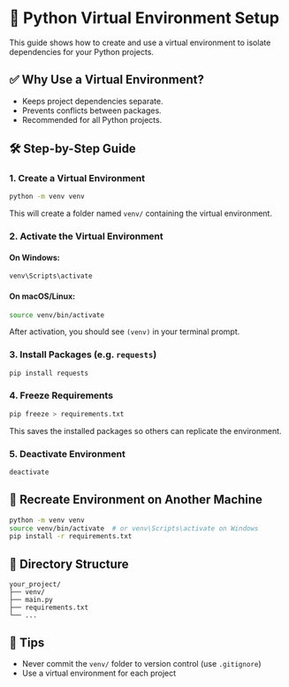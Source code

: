 # 🐍 Python Virtual Environment Setup

This guide shows how to create and use a virtual environment to isolate dependencies for your Python projects.

## ✅ Why Use a Virtual Environment?

- Keeps project dependencies separate.
- Prevents conflicts between packages.
- Recommended for all Python projects.

## 🛠️ Step-by-Step Guide

### 1. Create a Virtual Environment

```bash
python -m venv venv
````

This will create a folder named `venv/` containing the virtual environment.

### 2. Activate the Virtual Environment

#### On Windows:

```bash
venv\Scripts\activate
```

#### On macOS/Linux:

```bash
source venv/bin/activate
```

After activation, you should see `(venv)` in your terminal prompt.

### 3. Install Packages (e.g. `requests`)

```bash
pip install requests
```

### 4. Freeze Requirements

```bash
pip freeze > requirements.txt
```

This saves the installed packages so others can replicate the environment.

### 5. Deactivate Environment

```bash
deactivate
```

## 🔁 Recreate Environment on Another Machine

```bash
python -m venv venv
source venv/bin/activate  # or venv\Scripts\activate on Windows
pip install -r requirements.txt
```

## 📂 Directory Structure

```
your_project/
├── venv/
├── main.py
├── requirements.txt
└── ...
```

## 📌 Tips

* Never commit the `venv/` folder to version control (use `.gitignore`)
* Use a virtual environment for each project
